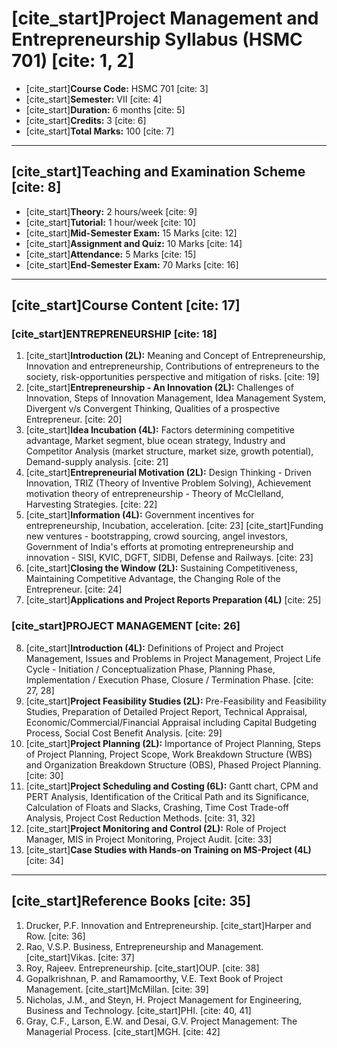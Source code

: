 # [cite_start]Project Management and Entrepreneurship Syllabus (HSMC 701) [cite: 1, 2]
* [cite_start]**Course Code:** HSMC 701 [cite: 3]
* [cite_start]**Semester:** VII [cite: 4]
* [cite_start]**Duration:** 6 months [cite: 5]
* [cite_start]**Credits:** 3 [cite: 6]
* [cite_start]**Total Marks:** 100 [cite: 7]

---

## [cite_start]Teaching and Examination Scheme [cite: 8]
* [cite_start]**Theory:** 2 hours/week [cite: 9]
* [cite_start]**Tutorial:** 1 hour/week [cite: 10]
* [cite_start]**Mid-Semester Exam:** 15 Marks [cite: 12]
* [cite_start]**Assignment and Quiz:** 10 Marks [cite: 14]
* [cite_start]**Attendance:** 5 Marks [cite: 15]
* [cite_start]**End-Semester Exam:** 70 Marks [cite: 16]

---

## [cite_start]Course Content [cite: 17]

### [cite_start]ENTREPRENEURSHIP [cite: 18]
1.  [cite_start]**Introduction (2L):** Meaning and Concept of Entrepreneurship, Innovation and entrepreneurship, Contributions of entrepreneurs to the society, risk-opportunities perspective and mitigation of risks. [cite: 19]
2.  [cite_start]**Entrepreneurship - An Innovation (2L):** Challenges of Innovation, Steps of Innovation Management, Idea Management System, Divergent v/s Convergent Thinking, Qualities of a prospective Entrepreneur. [cite: 20]
3.  [cite_start]**Idea Incubation (4L):** Factors determining competitive advantage, Market segment, blue ocean strategy, Industry and Competitor Analysis (market structure, market size, growth potential), Demand-supply analysis. [cite: 21]
4.  [cite_start]**Entrepreneurial Motivation (2L):** Design Thinking - Driven Innovation, TRIZ (Theory of Inventive Problem Solving), Achievement motivation theory of entrepreneurship - Theory of McClelland, Harvesting Strategies. [cite: 22]
5.  [cite_start]**Information (4L):** Government incentives for entrepreneurship, Incubation, acceleration. [cite: 23] [cite_start]Funding new ventures - bootstrapping, crowd sourcing, angel investors, Government of India's efforts at promoting entrepreneurship and innovation - SISI, KVIC, DGFT, SIDBI, Defense and Railways. [cite: 23]
6.  [cite_start]**Closing the Window (2L):** Sustaining Competitiveness, Maintaining Competitive Advantage, the Changing Role of the Entrepreneur. [cite: 24]
7.  [cite_start]**Applications and Project Reports Preparation (4L)** [cite: 25]

### [cite_start]PROJECT MANAGEMENT [cite: 26]
8.  [cite_start]**Introduction (4L):** Definitions of Project and Project Management, Issues and Problems in Project Management, Project Life Cycle - Initiation / Conceptualization Phase, Planning Phase, Implementation / Execution Phase, Closure / Termination Phase. [cite: 27, 28]
9.  [cite_start]**Project Feasibility Studies (2L):** Pre-Feasibility and Feasibility Studies, Preparation of Detailed Project Report, Technical Appraisal, Economic/Commercial/Financial Appraisal including Capital Budgeting Process, Social Cost Benefit Analysis. [cite: 29]
10. [cite_start]**Project Planning (2L):** Importance of Project Planning, Steps of Project Planning, Project Scope, Work Breakdown Structure (WBS) and Organization Breakdown Structure (OBS), Phased Project Planning. [cite: 30]
11. [cite_start]**Project Scheduling and Costing (6L):** Gantt chart, CPM and PERT Analysis, Identification of the Critical Path and its Significance, Calculation of Floats and Slacks, Crashing, Time Cost Trade-off Analysis, Project Cost Reduction Methods. [cite: 31, 32]
12. [cite_start]**Project Monitoring and Control (2L):** Role of Project Manager, MIS in Project Monitoring, Project Audit. [cite: 33]
13. [cite_start]**Case Studies with Hands-on Training on MS-Project (4L)** [cite: 34]

---

## [cite_start]Reference Books [cite: 35]
1.  Drucker, P.F. Innovation and Entrepreneurship. [cite_start]Harper and Row. [cite: 36]
2.  Rao, V.S.P. Business, Entrepreneurship and Management. [cite_start]Vikas. [cite: 37]
3.  Roy, Rajeev. Entrepreneurship. [cite_start]OUP. [cite: 38]
4.  Gopalkrishnan, P. and Ramamoorthy, V.E. Text Book of Project Management. [cite_start]McMillan. [cite: 39]
5.  Nicholas, J.M., and Steyn, H. Project Management for Engineering, Business and Technology. [cite_start]PHI. [cite: 40, 41]
6.  Gray, C.F., Larson, E.W. and Desai, G.V. Project Management: The Managerial Process. [cite_start]MGH. [cite: 42]
